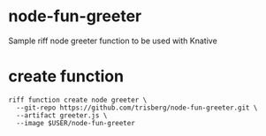 # node-fun-greeter
Sample riff node greeter function to be used with Knative

# create function

```
riff function create node greeter \
  --git-repo https://github.com/trisberg/node-fun-greeter.git \
  --artifact greeter.js \
  --image $USER/node-fun-greeter
```

 